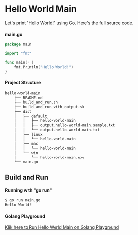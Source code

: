 # Hello World Main

Let's print "Hello World!" using Go. Here's the full source code.

#### main.go

```go
package main

import "fmt"

func main() {
	fmt.Println("Hello World!")
}

```

#### Project Structure

```bash
hello-world-main
    ├── README.md
    ├── build_and_run.sh
    ├── build_and_run_with_output.sh
    ├── dist
    │   ├── default
    │   │   ├── hello-world-main
    │   │   ├── output.hello-world-main.sample.txt
    │   │   └── output.hello-world-main.txt
    │   ├── linux
    │   │   └── hello-world-main
    │   ├── mac
    │   │   └── hello-world-main
    │   └── win
    │       └── hello-world-main.exe
    └── main.go

```

## Build and Run

#### Running with "go run"

```bash
$ go run main.go
Hello World!

```

#### Golang Playground

[Klik here to Run Hello World Main on Golang Playground](https://play.golang.org/p/oid3fhp9Cru)
